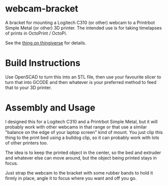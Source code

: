 # webcam-bracket

A bracket for mounting a Logitech C310 (or other) webcam to a Printrbot Simple
Metal (or other) 3D printer. The intended use is for taking timelapses of
prints in OctoPrint / OctoPi.

See the [thing on thingiverse](http://www.thingiverse.com/thing:714587) for
details.

# Build Instructions

Use OpenSCAD to turn this into an STL file, then use your favourite slicer to
turn that into GCODE and then whatever is your preferred method to feed that to
your 3D printer.

# Assembly and Usage

I designed this for a Logitech C310 and a Printrbot Simple Metal, but it will
probably work with other webcams in that range or that use a similar "balance
on the edge of your laptop screen" kind of mount. You just clip this thing to
the print bed using a bulldog clip, so it can probably work with lots of other
printers too.

The idea is to keep the printed object in the center, so the bed and extruder
and whatever else can move around, but the object being printed stays in focus.

Just strap the webcam to the bracket with some rubber bands to hold it firmly
in place, angle it to focus where you want and off you go.
